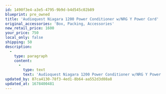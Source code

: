```yaml
---
id: 1490f3e4-a3e5-4795-9b9d-b4d545c02b89
blueprint: pre_owned
title: 'Audioquest Niagara 1200 Power Conditioner w/NRG Y Power Cord'
original_accessories: 'Box, Packing, Accessories'
new_retail_price: 1600
your_price: 750
local_only: false
shipping: 50
description:
  -
    type: paragraph
    content:
      -
        type: text
        text: 'Audioquest Niagara 1200 Power Conditioner w/NRG Y Power Cord. Unit is in excellent condition with original box and packing. Unit sold as new for $1,600.00 including power cord. '
updated_by: 87ca4130-78f3-4ed1-8b64-aa552d3d08a8
updated_at: 1678400481
---
```

